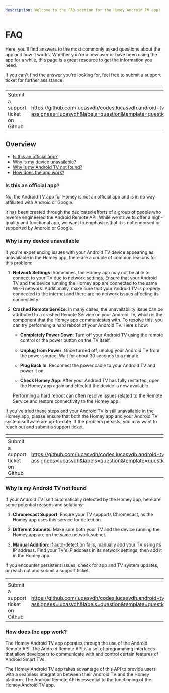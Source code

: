 ```yaml
---
description: Welcome to the FAQ section for the Homey Android TV app!
---
```


# FAQ

Here, you'll find answers to the most commonly asked questions about the app and how it works. Whether you're a new user
or have been using the app for a while, this page is a great resource to get the information you need.&#x20;

If you can't find the answer you're looking for, feel free to submit a support ticket for further assistance.

<table data-card-size="large" data-view="cards"><thead><tr><th></th><th data-type="content-ref"></th><th data-hidden data-card-cover data-type="files"></th><th data-hidden data-card-target data-type="content-ref"></th></tr></thead><tbody><tr><td>Submit a support ticket on Github</td><td><a href="https://github.com/lucasvdh/codes.lucasvdh.android-tv/issues/new?assignees=lucasvdh&#x26;labels=question&#x26;template=question.md&#x26;title=%5BQuestion%5D+">https://github.com/lucasvdh/codes.lucasvdh.android-tv/issues/new?assignees=lucasvdh&#x26;labels=question&#x26;template=question.md&#x26;title=%5BQuestion%5D+</a></td><td><a href="../.gitbook/assets/github.png">github.png</a></td><td><a href="https://github.com/lucasvdh/codes.lucasvdh.android-tv/issues/new?assignees=lucasvdh&#x26;labels=question&#x26;template=question.md&#x26;title=%5BQuestion%5D+">https://github.com/lucasvdh/codes.lucasvdh.android-tv/issues/new?assignees=lucasvdh&#x26;labels=question&#x26;template=question.md&#x26;title=%5BQuestion%5D+</a></td></tr></tbody></table>

## Overview

* [Is this an official app?](faq.md#is-this-an-official-app)
* [Why is my device unavailable?](faq.md#why-is-my-device-unavailable)
* [Why is my Android TV not found?](faq.md#why-is-my-android-tv-not-found)
* [How does the app work?](faq.md#how-does-the-app-work)

### Is this an official app?

No, the Android TV app for Homey is not an official app and is in no way affiliated with Android or Google.&#x20;

It has been created through the dedicated efforts of a group of people who reverse engineered the Android Remote API.
While we strive to offer a high-quality and functional app, we want to emphasize that it is not endorsed or supported by
Android or Google.

### Why is my device unavailable

If you're experiencing issues with your Android TV device appearing as unavailable in the Homey app, there are a couple of common reasons for this problem:

1. **Network Settings**: Sometimes, the Homey app may not be able to connect to your TV due to network settings. Ensure that your Android TV and the device running the Homey app are connected to the same Wi-Fi network. Additionally, make sure that your Android TV is properly connected to the internet and there are no network issues affecting its connectivity.

2. **Crashed Remote Service**: In many cases, the unavailability issue can be attributed to a crashed Remote Service on your Android TV, which is the component that the Homey app communicates with. To resolve this, you can try performing a hard reboot of your Android TV. Here's how:

    * **Completely Power Down**: Turn off your Android TV using the remote control or the power button on the TV itself.

    * **Unplug from Power**: Once turned off, unplug your Android TV from the power source. Wait for about 30 seconds to a minute.

    * **Plug Back In**: Reconnect the power cable to your Android TV and power it on.

    * **Check Homey App**: After your Android TV has fully restarted, open the Homey app again and check if the device is now available.

    Performing a hard reboot can often resolve issues related to the Remote Service and restore connectivity to the Homey app.

If you've tried these steps and your Android TV is still unavailable in the Homey app, please ensure that both the Homey app and your Android TV system software are up-to-date. If the problem persists, you may want to reach out and submit a support ticket.

<table data-card-size="large" data-view="cards"><thead><tr><th></th><th data-type="content-ref"></th><th data-hidden data-card-cover data-type="files"></th><th data-hidden data-card-target data-type="content-ref"></th></tr></thead><tbody><tr><td>Submit a support ticket on Github</td><td><a href="https://github.com/lucasvdh/codes.lucasvdh.android-tv/issues/new?assignees=lucasvdh&#x26;labels=question&#x26;template=question.md&#x26;title=%5BQuestion%5D+">https://github.com/lucasvdh/codes.lucasvdh.android-tv/issues/new?assignees=lucasvdh&#x26;labels=question&#x26;template=question.md&#x26;title=%5BQuestion%5D+</a></td><td><a href="../.gitbook/assets/github.png">github.png</a></td><td><a href="https://github.com/lucasvdh/codes.lucasvdh.android-tv/issues/new?assignees=lucasvdh&#x26;labels=question&#x26;template=question.md&#x26;title=%5BQuestion%5D+">https://github.com/lucasvdh/codes.lucasvdh.android-tv/issues/new?assignees=lucasvdh&#x26;labels=question&#x26;template=question.md&#x26;title=%5BQuestion%5D+</a></td></tr></tbody></table>

### Why is my Android TV not found

If your Android TV isn't automatically detected by the Homey app, here are some potential reasons and solutions:

1. **Chromecast Support**: Ensure your TV supports Chromecast, as the Homey app uses this service for detection.

2. **Different Subnets**: Make sure both your TV and the device running the Homey app are on the same network subnet.

3. **Manual Addition**: If auto-detection fails, manually add your TV using its IP address. Find your TV's IP address in its network settings, then add it in the Homey app.

If you encounter persistent issues, check for app and TV system updates, or reach out and submit a support ticket.

<table data-card-size="large" data-view="cards"><thead><tr><th></th><th data-type="content-ref"></th><th data-hidden data-card-cover data-type="files"></th><th data-hidden data-card-target data-type="content-ref"></th></tr></thead><tbody><tr><td>Submit a support ticket on Github</td><td><a href="https://github.com/lucasvdh/codes.lucasvdh.android-tv/issues/new?assignees=lucasvdh&#x26;labels=question&#x26;template=question.md&#x26;title=%5BQuestion%5D+">https://github.com/lucasvdh/codes.lucasvdh.android-tv/issues/new?assignees=lucasvdh&#x26;labels=question&#x26;template=question.md&#x26;title=%5BQuestion%5D+</a></td><td><a href="../.gitbook/assets/github.png">github.png</a></td><td><a href="https://github.com/lucasvdh/codes.lucasvdh.android-tv/issues/new?assignees=lucasvdh&#x26;labels=question&#x26;template=question.md&#x26;title=%5BQuestion%5D+">https://github.com/lucasvdh/codes.lucasvdh.android-tv/issues/new?assignees=lucasvdh&#x26;labels=question&#x26;template=question.md&#x26;title=%5BQuestion%5D+</a></td></tr></tbody></table>

### How does the app work?

The Homey Android TV app operates through the use of the Android Remote API. The Android Remote API is a set of
programming interfaces that allow developers to communicate with and control certain features of Android Smart
TVs.

The Homey Android TV app takes advantage of this API to provide users with a seamless integration between their Android
TV and the Homey platform. The Android Remote API is essential to the functioning of the Homey Android TV app.
